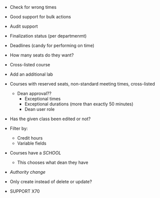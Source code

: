 - Check for wrong times
- Good support for bulk actions
- Audit support
- Finalization status (per departmenmt)
- Deadlines (candy for performing on time)
- How many seats do they want?
- Cross-listed course
- Add an additional lab
- Courses with reserved seats, non-standard meeting times, cross-listed
    - Dean approval??
        - Exceptional times
        - Exceptional durations (more than exactly 50 minutes)
        - Dean user role

- Has the given class been edited or not?

- Filter by:
    - Credit hours
    - Variable fields

- Courses have a *SCHOOL*
    - This chooses what dean they have

- *Authority change*

- Only create instead of delete or update?


- SUPPORT X70
